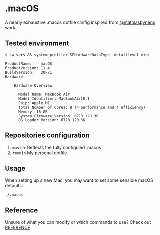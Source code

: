 # .macOS 

A nearly exhaustive .macos dotfile config inspired from [@mathiasbynens](http://mths.be/macos) work

## Tested environment

```
$ sw_vers && system_profiler SPHardwareDataType -detailLevel mini
```

```
ProductName:	macOS
ProductVersion:	11.4
BuildVersion:	20F71
Hardware:

    Hardware Overview:

      Model Name: MacBook Air
      Model Identifier: MacBookAir10,1
      Chip: Apple M1
      Total Number of Cores: 8 (4 performance and 4 efficiency)
      Memory: 16 GB
      System Firmware Version: 6723.120.36
      OS Loader Version: 6723.120.36
```

## Repositories configuration
1. `master` Reflects the fully configured .macos
3. `rmonin` My personal dotfile

## Usage
When setting up a new Mac, you may want to set some sensible macOS defaults:

```
./.macos
```

## Reference
Unsure of what you can modify or which commands to use?
Check out [REFERENCE](docs/REFERENCE.md)
